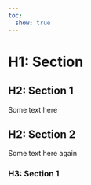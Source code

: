 ```yaml
---
toc:
  show: true
---
```


# H1: Section

## H2: Section 1
Some text here

## H2: Section 2
Some text here again

### H3: Section 1